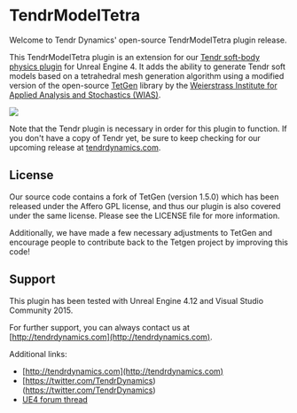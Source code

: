 # TendrModelTetra

Welcome to Tendr Dynamics' open-source TendrModelTetra plugin release.

This TendrModelTetra plugin is an extension for our [Tendr soft-body physics plugin](http://tendrdynamics.com/) for Unreal Engine 4. It adds the ability to generate Tendr soft models based on a tetrahedral mesh generation algorithm using a modified version of the open-source [TetGen](http://wias-berlin.de/software/tetgen/) library by the [Weierstrass Institute for Applied Analysis and Stochastics (WIAS)](http://www.wias-berlin.de/).

![](https://pbs.twimg.com/media/B2Cl8VGCEAA-WZ-.jpg:large)

Note that the Tendr plugin is necessary in order for this plugin to function. If you don't have a copy of Tendr yet, be sure to keep checking for our upcoming release at [tendrdynamics.com](http://tendrdynamics.com/).

## License

Our source code contains a fork of TetGen (version 1.5.0) which has been released under the Affero GPL license, and thus our plugin is also covered under the same license. Please see the LICENSE file for more information.

Additionally, we have made a few necessary adjustments to TetGen and encourage people to contribute back to the Tetgen project by improving this code!

## Support

This plugin has been tested with Unreal Engine 4.12 and Visual Studio Community 2015.

For further support, you can always contact us at [http://tendrdynamics.com](http://tendrdynamics.com).

Additional links:

* [http://tendrdynamics.com](http://tendrdynamics.com)
* [https://twitter.com/TendrDynamics)(https://twitter.com/TendrDynamics)
* [UE4 forum thread](https://forums.unrealengine.com/showthread.php?7034-Tendr-a-real-time-volumetric-soft-body-physics-plug-in-for-UE4)
